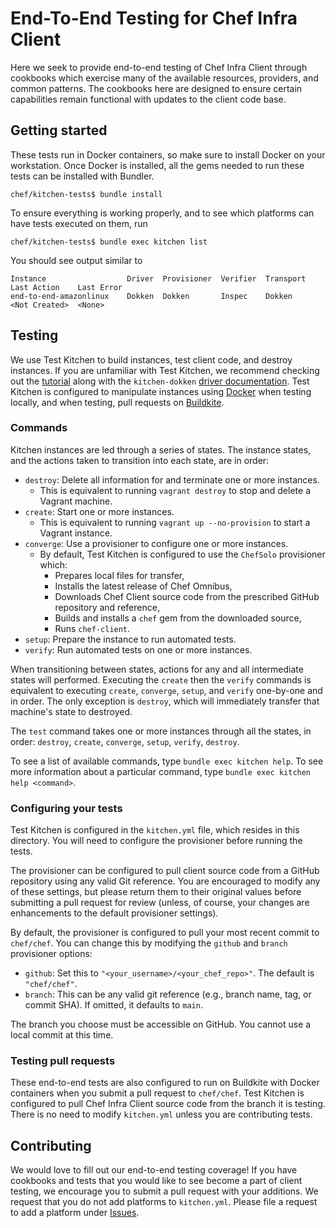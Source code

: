 # End-To-End Testing for Chef Infra Client

Here we seek to provide end-to-end testing of Chef Infra Client through cookbooks which exercise many of the available resources, providers, and common patterns. The cookbooks here are designed to ensure certain capabilities remain functional with updates to the client code base.

## Getting started

These tests run in Docker containers, so make sure to install Docker on your workstation. Once Docker is installed, all the gems needed to run these tests can be installed with Bundler.

```shell
chef/kitchen-tests$ bundle install
```

To ensure everything is working properly, and to see which platforms can have tests executed on them, run

```shell
chef/kitchen-tests$ bundle exec kitchen list
```

You should see output similar to

```shell
Instance                  Driver  Provisioner  Verifier  Transport  Last Action    Last Error
end-to-end-amazonlinux    Dokken  Dokken       Inspec    Dokken     <Not Created>  <None>
```

## Testing

We use Test Kitchen to build instances, test client code, and destroy instances. If you are unfamiliar with Test Kitchen, we recommend checking out the [tutorial](http://kitchen.ci/) along with the `kitchen-dokken` [driver documentation](https://github.com/someara/kitchen-dokken). Test Kitchen is configured to manipulate instances using [Docker](https://www.docker.com/) when testing locally, and when testing, pull requests on [Buildkite](https://buildkite.com/chef-oss/chef-chef-main-verify).

### Commands

Kitchen instances are led through a series of states. The instance states, and the actions taken to transition into each state, are in order:

- `destroy`: Delete all information for and terminate one or more instances.
	- This is equivalent to running `vagrant destroy` to stop and delete a Vagrant machine.
- `create`: Start one or more instances.
	- This is equivalent to running `vagrant up --no-provision` to start a Vagrant instance.
- `converge`: Use a provisioner to configure one or more instances.
  - By default, Test Kitchen is configured to use the `ChefSolo` provisioner which:
    - Prepares local files for transfer,
    - Installs the latest release of Chef Omnibus,
    - Downloads Chef Client source code from the prescribed GitHub repository and reference,
    - Builds and installs a `chef` gem from the downloaded source,
    - Runs `chef-client`.
- `setup`: Prepare the instance to run automated tests.
- `verify`: Run automated tests on one or more instances.

When transitioning between states, actions for any and all intermediate states will performed. Executing the `create` then the `verify` commands is equivalent to executing `create`, `converge`, `setup`, and `verify` one-by-one and in order. The only exception is `destroy`, which will immediately transfer that machine's state to destroyed.

The `test` command takes one or more instances through all the states, in order: `destroy`, `create`, `converge`, `setup`, `verify`, `destroy`.

To see a list of available commands, type `bundle exec kitchen help`. To see more information about a particular command, type `bundle exec kitchen help <command>`.

### Configuring your tests

Test Kitchen is configured in the `kitchen.yml` file, which resides in this directory. You will need to configure the provisioner before running the tests.

The provisioner can be configured to pull client source code from a GitHub repository using any valid Git reference. You are encouraged to modify any of these settings, but please return them to their original values before submitting a pull request for review (unless, of course, your changes are enhancements to the default provisioner settings).

By default, the provisioner is configured to pull your most recent commit to `chef/chef`. You can change this by modifying the `github` and `branch` provisioner options:

- `github`: Set this to `"<your_username>/<your_chef_repo>"`. The default is `"chef/chef"`.
- `branch`: This can be any valid git reference (e.g., branch name, tag, or commit SHA). If omitted, it defaults to `main`.

The branch you choose must be accessible on GitHub. You cannot use a local commit at this time.

### Testing pull requests

These end-to-end tests are also configured to run on Buildkite with Docker containers when you submit a pull request to `chef/chef`. Test Kitchen is configured to pull Chef Infra Client source code from the branch it is testing. There is no need to modify `kitchen.yml` unless you are contributing tests.

## Contributing

We would love to fill out our end-to-end testing coverage! If you have cookbooks and tests that you would like to see become a part of client testing, we encourage you to submit a pull request with your additions. We request that you do not add platforms to `kitchen.yml`. Please file a request to add a platform under [Issues](https://github.com/chef/chef/issues).
